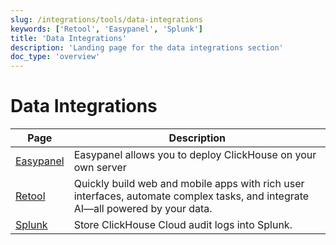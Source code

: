```yaml
---
slug: /integrations/tools/data-integrations
keywords: ['Retool', 'Easypanel', 'Splunk']
title: 'Data Integrations'
description: 'Landing page for the data integrations section'
doc_type: 'overview'
---
```


# Data Integrations

| Page      | Description                                                                                                                     |
|-----------|---------------------------------------------------------------------------------------------------------------------------------|
| [Easypanel](/integrations/easypanel) | Easypanel allows you to deploy ClickHouse on your own server                                                                    |
| [Retool](/integrations/retool)    | Quickly build web and mobile apps with rich user interfaces, automate complex tasks, and integrate AI—all powered by your data. |
| [Splunk](/integrations/audit-splunk)     | Store ClickHouse Cloud audit logs into Splunk.                                                                                  |

